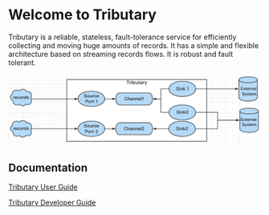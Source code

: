 # Welcome to Tributary

Tributary is a reliable, stateless, fault-tolerance service for efficiently collecting and moving huge amounts of
records. It has a simple and flexible architecture based on streaming records flows. It is robust and fault tolerant.

![image](doc/picture/tributary.png)

## Documentation

[Tributary User Guide](doc/user_guide.md)

[Tributary Developer Guide](doc/developer_guide.md)